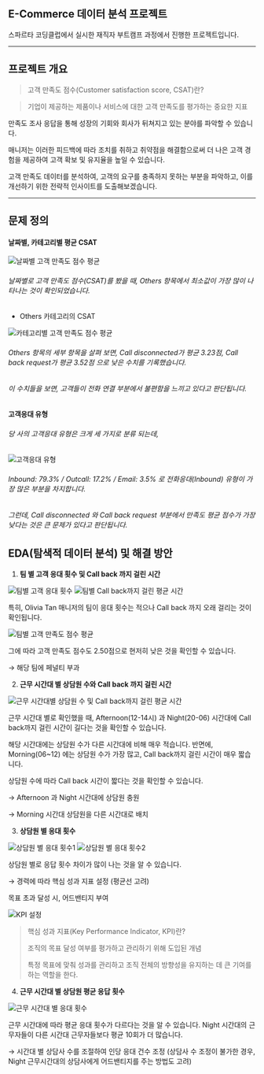## E-Commerce 데이터 분석 프로젝트
스파르타 코딩클럽에서 실시한 재직자 부트캠프 과정에서 진행한 프로젝트입니다.
- - -
## 프로젝트 개요
> 고객 만족도 점수(Customer satisfaction score, CSAT)란?

> 기업이 제공하는 제품이나 서비스에 대한 고객 만족도를 평가하는 중요한 지표

만족도 조사 응답을 통해 성장의 기회와 회사가 뒤쳐지고 있는 분야를 파악할 수 있습니다.

매니저는 이러한 피드백에 따라 조치를 취하고 취약점을 해결함으로써 더 나은 고객 경험을 제공하여 고객 확보 및 유지율을 높일 수 있습니다.

고객 만족도 데이터를 분석하여, 고객의 요구를 충족하지 못하는 부분을 파악하고, 이를 개선하기 위한 전략적 인사이트를 도출해보겠습니다.
- - -
## 문제 정의
#### **날짜별, 카테고리별 평균 CSAT**
 
![날짜별 고객 만족도 점수 평균](https://github.com/ganghyo/E-Commerce/blob/master/CSAT_date_avg.png)

###### 날짜별로 고객 만족도 점수(CSAT)를 봤을 때, Others 항목에서 최소값이 가장 많이 나타나는 것이 확인되었습니다.

- Others 카테고리의 CSAT
 
![카테고리별 고객 만족도 점수 평균](https://github.com/ganghyo/E-Commerce/blob/master/CSAT_category_avg.png)

###### Others 항목의 세부 항목을 살펴 보면, Call disconnected가 평균 3.23점, Call back request가 평균 3.52점 으로 낮은 수치를 기록했습니다.

###### 이 수치들을 보면, 고객들이 전화 연결 부분에서 불편함을 느끼고 있다고 판단됩니다.

#### **고객응대 유형**

###### 당 사의 고객응대 유형은 크게 세 가지로 분류 되는데,

![고객응대 유형](https://github.com/ganghyo/E-Commerce/blob/master/Channel_cnt.png)

###### Inbound: 79.3% / Outcall: 17.2% / Email: 3.5% 로 전화응대(Inbound) 유형이 가장 많은 부분을 차지합니다.

###### 그런데, Call disconnected 와 Call back request 부분에서 만족도 평균 점수가 가장 낮다는 것은 큰 문제가 있다고 판단됩니다.

## EDA(탐색적 데이터 분석) 및 해결 방안
1. **팀 별 고객 응대 횟수 및 Call back 까지 걸린 시간**

![팀별 고객 응대 횟수](https://github.com/ganghyo/E-Commerce/blob/master/call_manager_cnt.png)
![팀별 Call back까지 걸린 평균 시간](https://github.com/ganghyo/E-Commerce/blob/master/call_manager_time_avg.png)

특히, Olivia Tan 매니저의 팀이 응대 횟수는 적으나 Call back 까지 오래 걸리는 것이 확인됩니다.

![팀별 고객 만족도 점수 평균](https://github.com/ganghyo/E-Commerce/blob/master/CSAT_manager.png)

그에 따라 고객 만족도 점수도 2.50점으로 현저히 낮은 것을 확인할 수 있습니다.

→ 해당 팀에 페널티 부과

2. **근무 시간대 별 상담원 수와 Call back 까지 걸린 시간**

![근무 시간대별 상담원 수 및 Call back까지 걸린 평균 시간](https://github.com/ganghyo/E-Commerce/blob/master/inbound_time_avg_slot.png)

근무 시간대 별로 확인했을 때, Afternoon(12-14시) 과 Night(20-06) 시간대에 Call back까지 걸린 시간이 길다는 것을 확인할 수 있습니다.

해당 시간대에는 상담원 수가 다른 시간대에 비해 매우 적습니다.
반면에, Morning(06~12) 에는 상담원 수가 가장 많고, Call back까지 걸린 시간이 매우 짧습니다.

상담원 수에 따라 Call back 시간이 짧다는 것을 확인할 수 있습니다.

→ Afternoon 과 Night 시간대에 상담원 충원

→ Morning 시간대 상담원을 다른 시간대로 배치

3. **상담원 별 응대 횟수**

![상담원 별 응대 횟수1](https://github.com/ganghyo/E-Commerce/blob/master/inbound_cnt_employee_morning.png)
![상담원 별 응대 횟수2](https://github.com/ganghyo/E-Commerce/blob/master/inbound_cnt_employee_afternoon.png)

상담원 별로 응답 횟수 차이가 많이 나는 것을 알 수 있습니다.

→ 경력에 따라 핵심 성과 지표 설정 (평균선 고려)

목표 초과 달성 시, 어드밴티지 부여

![KPI 설정](https://github.com/ganghyo/E-Commerce/blob/master/inbound_cnt_career.png)

> 핵심 성과 지표(Key Performance Indicator, KPI)란?
> 
> 조직의 목표 달성 여부를 평가하고 관리하기 위해 도입된 개념
> 
> 특정 목표에 맞춰 성과를 관리하고 조직 전체의 방향성을 유지하는 데 큰 기여를 하는 역할을 한다.

4. **근무 시간대 별 상담원 평균 응답 횟수**

![근무 시간대 별 응대 횟수](https://github.com/ganghyo/E-Commerce/blob/master/inbound_cnt_slot.png)

근무 시간대에 따라 평균 응대 횟수가 다르다는 것을 알 수 있습니다.
Night 시간대의 근무자들이 다른 시간대 근무자들보다 평균 10회가 더 많습니다.

→ 시간대 별 상담사 수를 조절하여 인당 응대 건수 조정
(상담사 수 조정이 불가한 경우, Night 근무시간대의 상담사에게 어드밴티지를 주는 방법도 고려)
